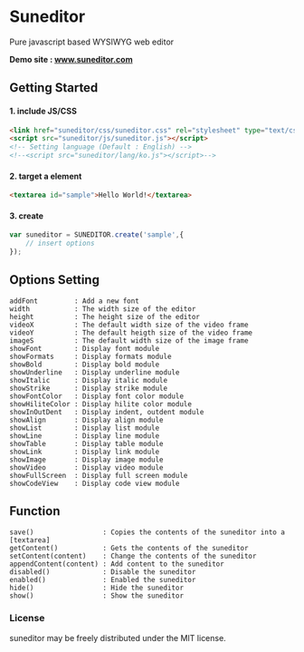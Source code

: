 # Suneditor
Pure javascript based WYSIWYG web editor

**Demo site : <a href="#" target="_blank">www.suneditor.com</a>**

## Getting Started

#### 1. include JS/CSS

```html
<link href="suneditor/css/suneditor.css" rel="stylesheet" type="text/css">
<script src="suneditor/js/suneditor.js"></script>
<!-- Setting language (Default : English) -->
<!--<script src="suneditor/lang/ko.js"></script>-->
```

#### 2. target a element

```html
<textarea id="sample">Hello World!</textarea>
```

#### 3. create

```javascript
var suneditor = SUNEDITOR.create('sample',{
    // insert options
});
```

## Options Setting

```properties
addFont         : Add a new font
width           : The width size of the editor
height          : The height size of the editor
videoX          : The default width size of the video frame
videoY          : The default heigth size of the video frame
imageS          : The default width size of the image frame
showFont        : Display font module
showFormats     : Display formats module
showBold        : Display bold module
showUnderline   : Display underline module
showItalic      : Display italic module
showStrike      : Display strike module
showFontColor   : Display font color module
showHiliteColor : Display hilite color module
showInOutDent   : Display indent, outdent module
showAlign       : Display align module
showList        : Display list module
showLine        : Display line module
showTable       : Display table module
showLink        : Display link module
showImage       : Display image module
showVideo       : Display video module
showFullScreen  : Display full screen module
showCodeView    : Display code view module
```
    
## Function

```properties
save()                 : Copies the contents of the suneditor into a [textarea]
getContent()           : Gets the contents of the suneditor
setContent(content)    : Change the contents of the suneditor
appendContent(content) : Add content to the suneditor
disabled()             : Disable the suneditor
enabled()              : Enabled the suneditor
hide()                 : Hide the suneditor
show()                 : Show the suneditor
```

### License
suneditor may be freely distributed under the MIT license.
